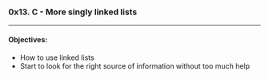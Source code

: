 ### 0x13. C - More singly linked lists
---
#### Objectives:
- How to use linked lists
- Start to look for the right source of information without too much help
